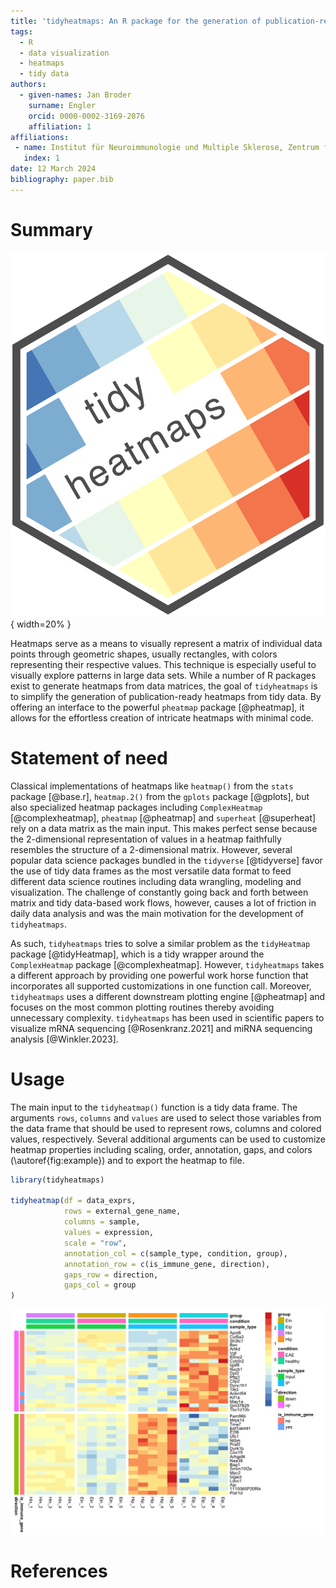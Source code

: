 ```yaml
---
title: 'tidyheatmaps: An R package for the generation of publication-ready heatmaps from tidy data'
tags:
  - R
  - data visualization
  - heatmaps
  - tidy data
authors:
  - given-names: Jan Broder
    surname: Engler
    orcid: 0000-0002-3169-2076
    affiliation: 1
affiliations:
 - name: Institut für Neuroimmunologie und Multiple Sklerose, Zentrum für Molekulare Neurobiologie Hamburg, Universitätsklinikum Hamburg-Eppendorf, 20251 Hamburg, Germany
   index: 1
date: 12 March 2024
bibliography: paper.bib
---
```



# Summary

![](man/figures/logo.svg){ width=20% }

Heatmaps serve as a means to visually represent a matrix of individual data points through geometric shapes, usually rectangles, with colors representing their respective values. This technique is especially useful to visually explore patterns in large data sets. While a number of R packages exist to generate heatmaps from data matrices, the goal of `tidyheatmaps` is to simplify the generation of publication-ready heatmaps from tidy data. By offering an interface to the powerful `pheatmap` package [@pheatmap], it allows for the effortless creation of intricate heatmaps with minimal code.

# Statement of need

Classical implementations of heatmaps like `heatmap()` from the `stats` package [@base.r], `heatmap.2()` from the `gplots` package [@gplots], but also specialized heatmap packages including `ComplexHeatmap` [@complexheatmap], `pheatmap` [@pheatmap] and `superheat` [@superheat] rely on a data matrix as the main input. This makes perfect sense because the 2-dimensional representation of values in a heatmap faithfully resembles the structure of a 2-dimensional matrix. However, several popular data science packages bundled in the `tidyverse` [@tidyverse] favor the use of tidy data frames as the most versatile data format to feed different data science routines including data wrangling, modeling and visualization. The challenge of constantly going back and forth between matrix and tidy data-based work flows, however, causes a lot of friction in daily data analysis and was the main motivation for the development of `tidyheatmaps`.

As such, `tidyheatmaps` tries to solve a similar problem as the `tidyHeatmap` package [@tidyHeatmap], which is a tidy wrapper around the `ComplexHeatmap` package [@complexheatmap]. However, `tidyheatmaps` takes a different approach by providing one powerful work horse function that incorporates all supported  customizations in one function call. Moreover, `tidyheatmaps` uses a different downstream plotting engine [@pheatmap] and focuses on the most common plotting routines thereby avoiding unnecessary complexity. `tidyheatmaps` has been used in scientific papers to visualize mRNA sequencing [@Rosenkranz.2021] and miRNA sequencing analysis [@Winkler.2023].

# Usage

The main input to the `tidyheatmap()` function is a tidy data frame. The arguments `rows`, `columns` and `values` are used to select those variables from the data frame that should be used to represent rows, columns and colored values, respectively. Several additional arguments can be used to customize heatmap properties including scaling, order, annotation, gaps, and colors (\autoref{fig:example}) and to export the heatmap to file.

``` r
library(tidyheatmaps)

tidyheatmap(df = data_exprs,
            rows = external_gene_name,
            columns = sample,
            values = expression,
            scale = "row",
            annotation_col = c(sample_type, condition, group),
            annotation_row = c(is_immune_gene, direction),
            gaps_row = direction,
            gaps_col = group
)
```

![A heatmap generated from the example code above.\label{fig:example}](man/figures/README-unnamed-chunk-2-1.png)

# References

